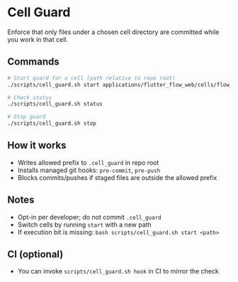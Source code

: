 # Cell Guard

Enforce that only files under a chosen cell directory are committed while you work in that cell.

## Commands

```bash
# Start guard for a cell (path relative to repo root)
./scripts/cell_guard.sh start applications/flutter_flow_web/cells/flow_ui

# Check status
./scripts/cell_guard.sh status

# Stop guard
./scripts/cell_guard.sh stop
```

## How it works
- Writes allowed prefix to `.cell_guard` in repo root
- Installs managed git hooks: `pre-commit`, `pre-push`
- Blocks commits/pushes if staged files are outside the allowed prefix

## Notes
- Opt-in per developer; do not commit `.cell_guard`
- Switch cells by running `start` with a new path
- If execution bit is missing: `bash scripts/cell_guard.sh start <path>`

## CI (optional)
- You can invoke `scripts/cell_guard.sh hook` in CI to mirror the check
